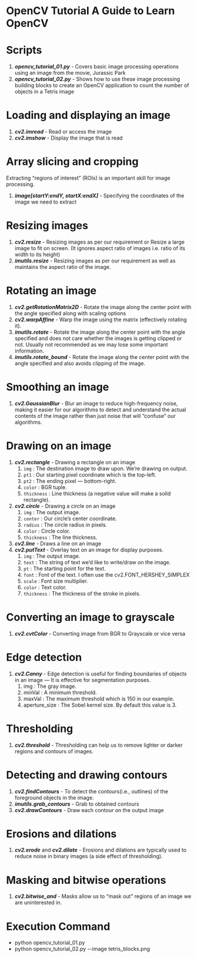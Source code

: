 # OpenCV Tutorial A Guide to Learn OpenCV

# Scripts

1) ***opencv_tutorial_01.py*** - Covers basic image processing operations using an image from the movie, Jurassic Park
2) ***opencv_tutorial_02.py*** - Shows how to use these image processing building blocks to create an OpenCV application to count the number of objects in a Tetris image

# Loading and displaying an image

1) ***cv2.imread*** - Read or access the image
2) ***cv2.imshow*** - Display the image that is read

# Array slicing and cropping

Extracting “regions of interest” (ROIs) is an important skill for image processing.
1) ***image[startY:endY, startX:endX]*** - Specifying the coordinates of the image we need to extract

# Resizing images
1) ***cv2.resize*** - Resizing images as per our requirement or Resize a large image to fit on screen. (It ignores aspect ratio of images i.e. ratio of its width to its height)
2) ***imutils.resize*** - Resizing images as per our requirement as well as maintains the aspect ratio of the image.

# Rotating an image
1) ***cv2.getRotationMatrix2D*** - Rotate the image along the center point with the angle specified along with scaling options
2) ***cv2.warpAffine*** - Warp the image using the matrix (effectively rotating it).
3) ***imutils.rotate*** - Rotate the image along the center point with the angle specified and does not care whether the images is getting clipped or not. Usually not recommended as we may lose some important information.
4) ***imutils.rotate_bound*** - Rotate the image along the center point with the angle specified and also avoids clipping of the image.

# Smoothing an image
1) ***cv2.GaussianBlur*** - Blur an image to reduce high-frequency noise, making it easier for our algorithms to detect and understand the actual contents of the image rather than just noise that will “confuse” our algorithms.

# Drawing on an image
1) ***cv2.rectangle*** - Drawing a rectangle on an image
      1) `img` : The destination image to draw upon. We’re drawing on output.
      2) `pt1` : Our starting pixel coordinate which is the top-left. 
      3) `pt2` : The ending pixel — bottom-right. 
      4) `color` : BGR tuple. 
      5) `thickness` : Line thickness (a negative value will make a solid rectangle).
2) ***cv2.circle*** - Drawing a circle on an image
      1) `img` : The output image.
      2) `center` : Our circle’s center coordinate. 
      3) `radius` : The circle radius in pixels.
      4) `color` : Circle color. 
      5) `thickness` : The line thickness. 
3) ***cv2.line*** - Draws a line on an image
4) ***cv2.putText*** - Overlay text on an image for display purposes.
      1) `img` : The output image.
      2) `text` : The string of text we’d like to write/draw on the image.
      3) `pt` : The starting point for the text.
      4) `font` : Font of the text. I often use the cv2.FONT_HERSHEY_SIMPLEX 
      5) `scale` : Font size multiplier.
      6) `color` : Text color.
      7) `thickness` : The thickness of the stroke in pixels.

# Converting an image to grayscale
1) ***cv2.cvtColor*** - Converting image from BGR to Grayscale or vice versa

# Edge detection
1) ***cv2.Canny*** - Edge detection is useful for finding boundaries of objects in an image — It is effective for segmentation purposes.
      1) img : The gray image.
      2) minVal : A minimum threshold.  
      3) maxVal : The maximum threshold which is 150 in our example.
      4) aperture_size : The Sobel kernel size. By default this value is 3.

# Thresholding
1) ***cv2.threshold*** - Thresholding can help us to remove lighter or darker regions and contours of images.

# Detecting and drawing contours
1) ***cv2.findContours*** - To detect the contours(i.e., outlines) of the foreground objects in the image.
2) ***imutils.grab_contours*** - Grab to obtained contours
3) ***cv2.drawContours*** - Draw each contour on the output image

# Erosions and dilations
1) ***cv2.erode*** and ***cv2.dilate*** - Erosions and dilations are typically used to reduce noise in binary images (a side effect of thresholding).

# Masking and bitwise operations
1) ***cv2.bitwise_and*** - Masks allow us to “mask out” regions of an image we are uninterested in.

# Execution Command
* python opencv_tutorial_01.py 
* python opencv_tutorial_02.py --image tetris_blocks.png
